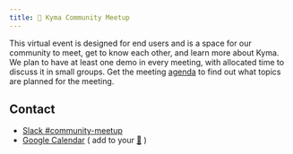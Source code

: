 ```yaml
---
title: 🌱 Kyma Community Meetup
---
```


This virtual event is designed for end users and is a space for our community to meet, get to know each other, and learn more about Kyma. We plan to have at least one demo in every meeting, with allocated time to discuss it in small groups.
Get the meeting [agenda](https://docs.google.com/document/d/1vWleTon7sJIk0teee4SoVezS4mR3K8TlkvXkgLJwRD8)  to find out what topics are planned for the meeting.


## Contact

* [Slack #community-meetup](https://kyma-community.slack.com/archives/CBP7LKRPS)
* [Google Calendar](https://calendar.google.com/calendar/embed?src=3abtp9lh0mn3iiov5772jftccc%40group.calendar.google.com&ctz=Europe%2FBerlin) ( add to your [📅](https://calendar.google.com/calendar/ical/3abtp9lh0mn3iiov5772jftccc%40group.calendar.google.com/public/basic.ics) )
